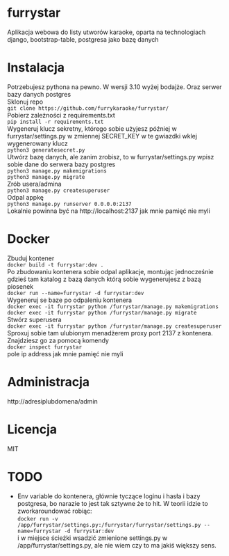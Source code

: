# furrystar
Aplikacja webowa do listy utworów karaoke, oparta na technologiach django, bootstrap-table, postgresa jako bazę danych
# Instalacja
Potrzebujesz pythona na pewno. W wersji 3.10 wyżej bodajże. Oraz serwer bazy danych postgres<br>
Sklonuj repo <br>
`git clone https://github.com/furrykaraoke/furrystar/`<br>
Pobierz zależności z requirements.txt<br>
`pip install -r requirements.txt`<br>
Wygeneruj klucz sekretny, którego sobie użyjesz później w furrystar/settings.py w zmiennej SECRET_KEY w te gwiazdki wklej wygenerowany klucz<br>
`python3 generatesecret.py`<br>
Utwórz bazę danych, ale zanim zrobisz, to w furrystar/settings.py wpisz sobie dane do serwera bazy postgres<br>
`python3 manage.py makemigrations`<br>
`python3 manage.py migrate`<br>
Zrób usera/admina<br>
`python3 manage.py createsuperuser`<br>
Odpal appkę <br>
`python3 manage.py runserver 0.0.0.0:2137`<br>
Lokalnie powinna być na http://localhost:2137 jak mnie pamięć nie myli
# Docker
Zbuduj kontener<br>
`docker build -t furrystar:dev .`
<br>Po zbudowaniu kontenera sobie odpal aplikacje, montując jednocześnie gdzieś tam katalog z bazą danych którą sobie wygenerujesz z bazą piosenek<br>
`docker run --name=furrystar -d furrystar:dev`<br>
Wygeneruj se baze po odpaleniu kontenera <br>
`docker exec -it furrystar python /furrystar/manage.py makemigrations`<br>
`docker exec -it furrystar python /furrystar/manage.py migrate`<br>
Stwórz superusera<br>
`docker exec -it furrystar python /furrystar/manage.py createsuperuser`<br>
Sproxuj sobie tam ulubionym menadżerem proxy port 2137 z kontenera. Znajdziesz go za pomocą komendy<br>
`docker inspect furrystar`<br>pole ip address jak mnie pamięć nie myli<br>
# Administracja
http://adresiplubdomena/admin
# Licencja
MIT
# TODO
- Env variable do kontenera, głównie tyczące loginu i hasła i bazy postgresa, bo narazie to jest tak sztywne że to hit. W teorii idzie to zworkaroundować robiąc:<br>
`docker run -v /app/furrystar/settings.py:/furrystar/furrystar/settings.py --name=furrystar -d furrystar:dev`<br>
i w miejsce ścieżki wsadzić zmienione settings.py w /app/furrystar/settings.py, ale nie wiem czy to ma jakiś większy sens.